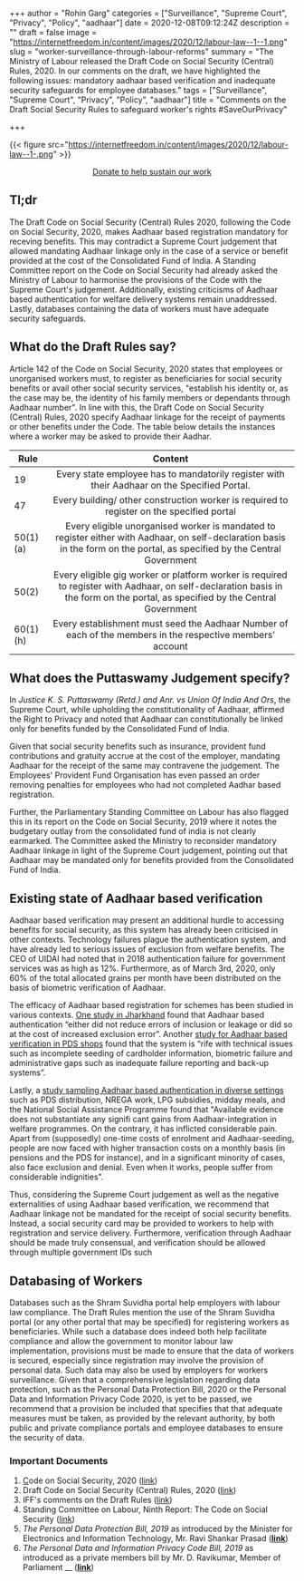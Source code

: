 +++
author = "Rohin Garg"
categories = ["Surveillance", "Supreme Court", "Privacy", "Policy", "aadhaar"]
date = 2020-12-08T09:12:24Z
description = ""
draft = false
image = "https://internetfreedom.in/content/images/2020/12/labour-law--1--1.png"
slug = "worker-surveillance-through-labour-reforms"
summary = "The Ministry of Labour released the Draft Code on Social Security (Central) Rules, 2020. In our comments on the draft, we have highlighted the following issues: mandatory aadhaar based verification and inadequate security safeguards for employee databases."
tags = ["Surveillance", "Supreme Court", "Privacy", "Policy", "aadhaar"]
title = "Comments on the Draft Social Security Rules to safeguard worker's rights #SaveOurPrivacy"

+++


{{< figure src="https://internetfreedom.in/content/images/2020/12/labour-law--1-.png" >}}

<div style="text-align:center;">
    <a href="https://internetfreedom.in/donate/" class="button">Donate to help sustain our work</a>
</div>

## Tl;dr

The Draft Code on Social Security (Central) Rules 2020, following the Code on Social Security, 2020, makes Aadhaar based registration mandatory for receving benefits. This may contradict a Supreme Court judgement that allowed mandating Aadhaar linkage only in the case of  a service or benefit provided at the cost of the Consolidated Fund of India. A Standing Committee report on the Code on Social Security had already asked the Ministry of Labour to harmonise the provisions of the Code with the Supreme Court's judgement. Additionally, existing criticisms of Aadhaar based authentication for welfare delivery systems remain unaddressed. Lastly, databases containing the data of workers must have adequate security safeguards.

## What do the Draft Rules say?

Article 142 of the Code on Social Security, 2020 states that employees or unorganised workers must, to register as beneficiaries for social security benefits or avail other social security services, "establish his identity or, as the case may be, the identity of his family members or dependants through Aadhaar number". In line with this, the Draft Code on Social Security (Central) Rules, 2020 specify Aadhaar linkage for the receipt of payments or other benefits under the Code. The table below details the instances where a worker may be asked to provide their Aadhar.

| Rule   |    Content    |
|----------|:-------------:|
| 19 | Every state employee has to mandatorily register with their Aadhaar on the Specified Portal. |
| 47 | Every building/ other construction worker is required to register on the specified portal |
| 50(1)(a) | Every eligible unorganised worker is mandated to register either with Aadhaar, on self-declaration basis in the form on the portal, as specified by the Central Government |
| 50(2) | Every eligible gig worker or platform worker is required to register with Aadhaar, on self-declaration basis in the form on the portal, as specified by the Central Government |
| 60(1)(h) | Every establishment must seed the Aadhaar Number of each of the members in the respective members’ account |

## What does the Puttaswamy Judgement specify?

In _Justice K. S. Puttaswamy (Retd.) and Anr. vs Union Of India And Ors_, the Supreme Court, while upholding the constitutionality of Aadhaar, affirmed the Right to Privacy and noted that Aadhaar can constitutionally be linked only for benefits funded by the Consolidated Fund of India.

Given that social security benefits such as insurance, provident fund contributions and gratuity accrue at the cost of the employer, mandating Aadhaar for the receipt of the same may contravene the judgement. The Employees' Provident Fund Organisation has even passed an order removing penalties for employees who had not completed Aadhar based registration.

Further, the Parliamentary Standing Committee on Labour has also flagged this in its report on the Code on Social Security, 2019 where it notes the budgetary outlay from the consolidated fund of india is not clearly earmarked. The Committee asked the Ministry to reconsider mandatory Aadhaar linkage in light of the Supreme Court judgement, pointing out that Aadhaar may be mandated only for benefits provided from the Consolidated Fund of India.

## Existing state of Aadhaar based verification

Aadhaar based verification may present an additional hurdle to accessing benefits for social security, as this system has already been criticised in other contexts. Technology failures plague the authentication system, and have already led to serious issues of exclusion from welfare benefits. The CEO of UIDAI had noted  that in 2018 authentication failure for government services was as high as 12%. Furthermore, as of March 3rd, 2020, only 60% of the total allocated grains per month have been distributed on the basis of biometric verification of Aadhaar.

The efficacy of Aadhaar based registration for schemes has been studied in various contexts. [One study in Jharkhand](https://econweb.ucsd.edu/~kamurali/papers/Working%20Papers/ABBA%20(NBER%20WP%2026744).pdf) found that Aadhaar based authentication “either did not reduce errors of inclusion or leakage or did so at the cost of increased exclusion error”. Another [study for Aadhaar based verification in PDS shops](https://journals.sagepub.com/doi/10.1177/0973703017748384) found that the system is “rife with technical issues such as incomplete seeding of cardholder information, biometric failure and administrative gaps such as inadequate failure reporting and back-up systems”.

Lastly, a [study sampling Aadhaar based authentication in diverse settings](https://www.epw.in/journal/2017/50/special-articles/impact-aadhaar-welfare-programmes.html) such as PDS distribution, NREGA work, LPG subsidies, midday meals, and the National Social Assistance Programme found that "Available evidence does not substantiate any signifi cant gains from Aadhaar-integration in welfare programmes. On the contrary, it has inflicted considerable pain. Apart from (supposedly) one-time costs of enrolment and Aadhaar-seeding, people are now faced with higher transaction costs on a monthly basis (in pensions and the PDS for instance), and in a significant minority of cases, also face exclusion and denial. Even when it works, people suffer from considerable indignities".

Thus, considering the Supreme Court judgement as well as the negative externalities of using Aadhaar based verification, we recommend that Aadhaar linkage not be mandated for the receipt of social security benefits. Instead, a social security card may be provided to workers to help with registration and service delivery. Furthermore, verification through Aadhaar should be made truly consensual, and verification should be allowed through multiple government IDs such

## Databasing of Workers

Databases such as the Shram Suvidha portal help employers with labour law compliance. The Draft Rules mention the use of the Shram Suvidha portal (or any other portal that may be specified) for registering workers as beneficiaries. While such a database does indeed both help facilitate compliance and allow the government to monitor labour law implementation, provisions must be made to ensure that the data of workers is secured, especially since registration may involve the provision of personal data. Such data may also be used by employers for workers surveillance. Given that a comprehensive legislation regarding data protection, such as the Personal Data Protection Bill, 2020 or the Personal Data and Information Privacy Code 2020, is yet to be passed, we recommend that a provision be included that specifies that that adequate measures must be taken, as provided by the relevant authority, by both public and private compliance portals and employee databases to ensure the security of data.

### Important Documents

1. [C](https://drive.google.com/file/d/1XC7EyKRQy6VzvvYJ2cswBu0irW8gWGvE/view?usp=sharing)ode on Social Security, 2020 ([link](https://labour.gov.in/sites/default/files/SS_Code_Gazette.pdf))
2. Draft Code on Social Security (Central) Rules, 2020 ([link](https://labour.gov.in/sites/default/files/DRAFTCOSSRULES2020NOV.pdf))
3. IFF's comments on the Draft Rules ([link](https://drive.google.com/file/d/1R-kq6yIrUFJy58h-sGQdtm0sdBzQ7iMJ/view?usp=sharing))
4. Standing Committee on Labour, Ninth Report: The Code on Social Security ([link](http://164.100.47.193/lsscommittee/Labour/17_Labour_9.pdf))
5. _The Personal Data Protection Bill, 2019_ as introduced by the Minister for Electronics and Information Technology, Mr. Ravi Shankar Prasad ([******link******](https://www.prsindia.org/sites/default/files/bill_files/Personal%20Data%20Protection%20Bill%2C%202019.pdf))
6. _The_  _Personal Data and Information Privacy Code Bill, 2019_ as introduced as a private members bill by Mr. D. Ravikumar, Member of Parliament __ ([******link******](https://drive.google.com/file/d/1DReq96e-FLsSoKUvK94_-VCtu2Y1PE97/view))

